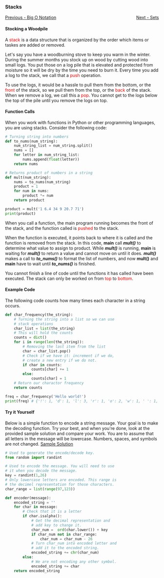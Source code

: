 ### Stacks
<p style="text-align:left;">
    <a href="0.5-Big-O-Notation.md">Previous - Big O Notation</a>
    <span style="float:right;">
        <a href="2-Sets.md">Next - Sets</a>
    </span>
</p>

#### Stocking a Woodpile
A <span style='color:red'>stack</span> is a data structure that is organized by the order which items or taskes are added or removed.

Let's say you have a woodburning stove to keep you warm in the winter. During the summer months you stock up on wood by cutting wood into small logs. You put those on a log pile that is elevated and protected from moisture so it will be dry by the time you need to burn it. Every time you add a log to the stack, we call that a <span style='color:red'>push</span> operation.  

To use the logs, it would be a hassle to pull them from the bottom, or the <span style='color:red'>front</span> of the stack, so we pull them from the top, or the <span style='color:red'>back</span> of the stack. When we remove a log, we call this a <span style='color:red'>pop</span>. You cannot get to the logs below the top of the pile until you remove the logs on top.

#### Function Calls
When you work with functions in Python or other programming languages, you are using stacks. 
Consider the following code:
```python
# Turning string into numbers
def to_nums(num_string):
    num_string_list = num_string.split()
    nums = []
    for letter in num_string_list:
        nums.append(float(letter))
    return nums        

# Returns product of numbers in a string
def mult(num_string):
    nums = to_nums(num_string)
    product = 1
    for num in nums:
        product *= num
    return product

product = mult('1 6.4 34 9 20.7 71')
print(product)
```
When you call a function, the main program running becomes the front of the stack, and the function called is <span style='color:red'>pushed</span> to the stack. 

When the function is executed, it points back to where it is called and the function is removed from the stack. In this code, **main** call ***mult()*** to determine what value to assign to product. While ***mult()*** is running, **main** is waiting for ***mult()*** to return a value and cannot move on until it does. ***mult()*** makes a call to ***to_nums()*** to format the list of numbers, and now ****mult()**** and **main** have to wait until ***to_nums()*** is finished.

You cannot finish a line of code until the functions it has called have been executed. The stack can only be worked on from <span style='color:red'>top</span> to <span style='color:red'>bottom</span>.

#### Example Code
The following code counts how many times each character in a string occurs.
```python
def char_frequency(the_string):
    # Turning the string into a list so we can use
    # stack operations
    char_list = list(the_string)
    # This will hold the counts
    counts = dict()
    for i in range(len(the_string)):
        # Removing the last item from the list
        char = char_list.pop()
        # Check if we have it: increment if we do,
        # create a new entry if we do not.
        if char in counts:
            counts[char] += 1
        else:
            counts[char] = 1
    # Return our charactor frequency
    return counts

freq = char_frequency('Hello world!')
print(freq) # {'!': 1, 'd': 1, 'l': 3, 'r': 1, 'o': 2, 'w': 1, ' ': 1, 'e': 1, 'H': 1}
```
#### Try it Yourself
Below is a simple function to encode a string message. Your goal is to make the decoding function. Try your best, and when you're done, look at the provided sample solution and compare your work.
You are to assume that all letters in the message will be lowercase. Numbers, spaces, and symbols are not changed.
[Sample Solution](./code%20examples%20and%20solutions/stacks_solution.py)
```python
# Used to generate the encode/decode key.
from random import randint

# Used to encode the message. You will need to use
# it when you decode the message.
key = randint(1,26)
# Only lowercase letters are encoded. This range is
# the decimel representation for those characters.
char_range = list(range(97,123))

def encoder(message):
    encoded_string = ''
    for char in message:
        # Check that it is a letter
        if char.isalpha():
            # Get the decimal representation and
            # add key to change it.
            char_num =  ord(char.lower()) + key
            if char_num not in char_range:
                char_num = char_num - 26
            # Turn char_num into encoded letter and
            # add it to the encoded string.
            encoded_string += chr(char_num)
        else:
            # We are not encoding any other symbol.
            encoded_string += char
    return encoded_string

```







